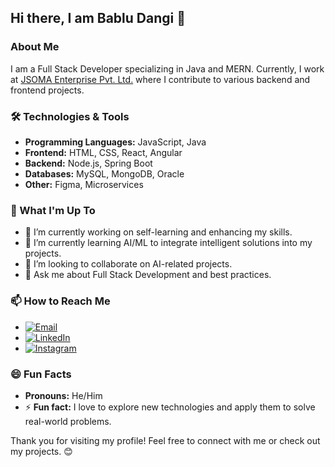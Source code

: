 ## Hi there, I am Bablu Dangi 👋

### About Me
I am a Full Stack Developer specializing in Java and MERN. Currently, I work at [JSOMA Enterprise Pvt. Ltd.](https://www.jsoma.com) where I contribute to various backend and frontend projects.

### 🛠️ Technologies & Tools
- **Programming Languages:** JavaScript, Java
- **Frontend:** HTML, CSS, React, Angular
- **Backend:** Node.js, Spring Boot
- **Databases:** MySQL, MongoDB, Oracle
- **Other:** Figma, Microservices

### 🚀 What I'm Up To
- 🔭 I’m currently working on self-learning and enhancing my skills.
- 🌱 I’m currently learning AI/ML to integrate intelligent solutions into my projects.
- 👯 I’m looking to collaborate on AI-related projects.
- 💬 Ask me about Full Stack Development and best practices.

### 📫 How to Reach Me
- [![Email](https://img.shields.io/badge/Email-babludangi2000%40gmail.com-red)](mailto:babludangi2000@gmail.com)
- [![LinkedIn](https://img.shields.io/badge/LinkedIn-Connect-blue)](https://www.linkedin.com/in/babludangi)
- [![Instagram](https://img.shields.io/badge/Instagram-Follow-pink)](https://www.instagram.com/bablu_patel__9788/)

### 😄 Fun Facts
- **Pronouns:** He/Him
- ⚡ **Fun fact:** I love to explore new technologies and apply them to solve real-world problems.

Thank you for visiting my profile! Feel free to connect with me or check out my projects. 😊
